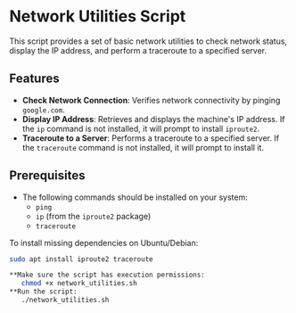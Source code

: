 # Network Utilities Script

This script provides a set of basic network utilities to check network status, display the IP address, and perform a traceroute to a specified server.

## Features
- **Check Network Connection**: Verifies network connectivity by pinging `google.com`.
- **Display IP Address**: Retrieves and displays the machine's IP address. If the `ip` command is not installed, it will prompt to install `iproute2`.
- **Traceroute to a Server**: Performs a traceroute to a specified server. If the `traceroute` command is not installed, it will prompt to install it.

## Prerequisites
- The following commands should be installed on your system:
  - `ping`
  - `ip` (from the `iproute2` package)
  - `traceroute`

To install missing dependencies on Ubuntu/Debian:
```bash
sudo apt install iproute2 traceroute

**Make sure the script has execution permissions:
   chmod +x network_utilities.sh
**Run the script:
   ./network_utilities.sh



